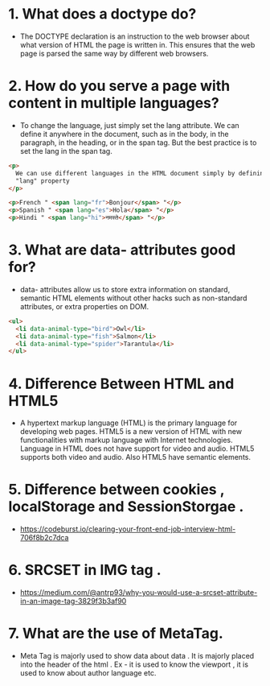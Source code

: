 # 1. What does a doctype do?

- The DOCTYPE declaration is an instruction to the web browser about what version of HTML the page is written in. This ensures that the web page is parsed the same way by different web browsers.

# 2. How do you serve a page with content in multiple languages?

- To change the language, just simply set the lang attribute. We can define it anywhere in the document, such as in the body, in the paragraph, in the heading, or in the span tag. But the best practice is to set the lang in the span tag.

```html
<p>
  We can use different languages in the HTML document simply by defining the
  "lang" property
</p>

<p>French " <span lang="fr">Bonjour</span> "</p>
<p>Spanish " <span lang="es">Hola</span> "</p>
<p>Hindi " <span lang="hi">नमस्ते</span> "</p>
```

# 3. What are data- attributes good for?

- data- attributes allow us to store extra information on standard, semantic HTML elements without other hacks such as non-standard attributes, or extra properties on DOM.

```html
<ul>
  <li data-animal-type="bird">Owl</li>
  <li data-animal-type="fish">Salmon</li>
  <li data-animal-type="spider">Tarantula</li>
</ul>
```

# 4. Difference Between HTML and HTML5

- A hypertext markup language (HTML) is the primary language for developing web pages. HTML5 is a new version of HTML with new functionalities with markup language with Internet technologies. Language in HTML does not have support for video and audio. HTML5 supports both video and audio.
  Also HTML5 have semantic elements.

# 5. Difference between cookies , localStorage and SessionStorgae .

- https://codeburst.io/clearing-your-front-end-job-interview-html-706f8b2c7dca

# 6. SRCSET in IMG tag .

- https://medium.com/@antrp93/why-you-would-use-a-srcset-attribute-in-an-image-tag-3829f3b3af90

# 7. What are the use of MetaTag.

- Meta Tag is majorly used to show data about data . It is majorly placed into the header of the
  html . Ex - it is used to know the viewport , it is used to know about author language etc.
